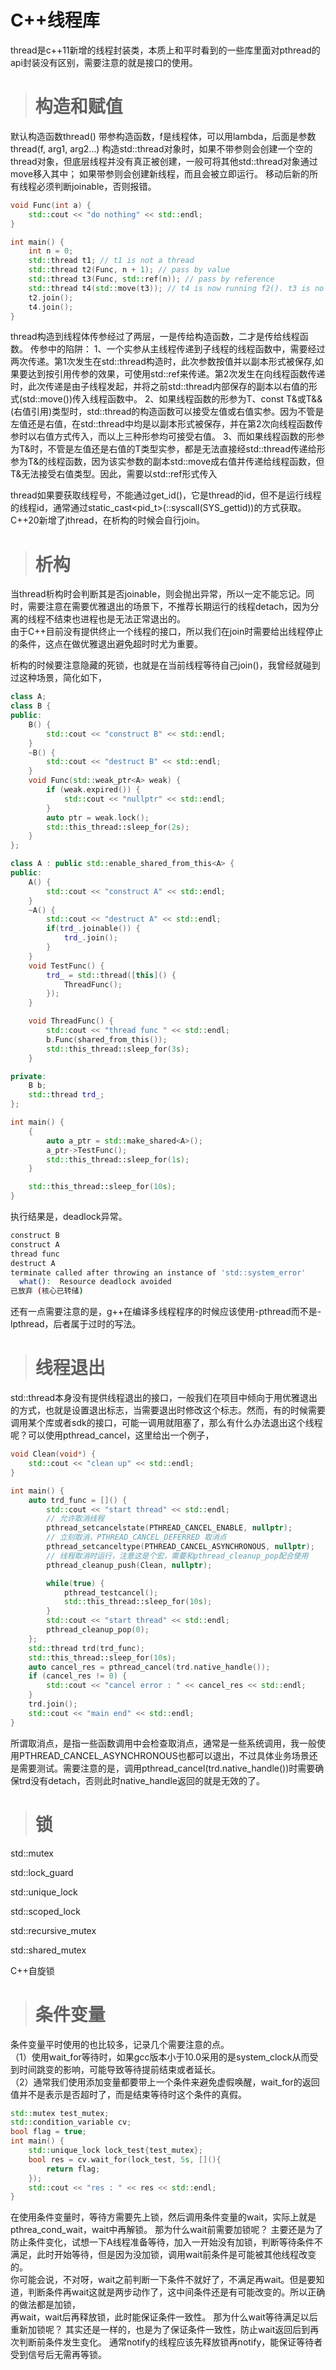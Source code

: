 # C++线程库
thread是c++11新增的线程封装类，本质上和平时看到的一些库里面对pthread的api封装没有区别，需要注意的就是接口的使用。
> # 构造和赋值

默认构造函数thread()
带参构造函数，f是线程体，可以用lambda，后面是参数
thread(f, arg1, arg2…)
构造std::thread对象时，如果不带参则会创建一个空的thread对象，但底层线程并没有真正被创建，一般可将其他std::thread对象通过move移入其中；
如果带参则会创建新线程，而且会被立即运行。
移动后新的所有线程必须判断joinable，否则报错。
```C++
void Func(int a) {
    std::cout << "do nothing" << std::endl;
}

int main() {
    int n = 0;
    std::thread t1; // t1 is not a thread
    std::thread t2(Func, n + 1); // pass by value
    std::thread t3(Func, std::ref(n)); // pass by reference
    std::thread t4(std::move(t3)); // t4 is now running f2(). t3 is no longer a thread
    t2.join();
    t4.join();
}
```
thread构造到线程体传参经过了两层，一是传给构造函数，二才是传给线程函数。
传参中的陷阱：
1、一个实参从主线程传递到子线程的线程函数中，需要经过两次传递。第1次发生在std::thread构造时，此次参数按值并以副本形式被保存,如果要达到按引用传参的效果，可使用std::ref来传递。第2次发生在向线程函数传递时，此次传递是由子线程发起，并将之前std::thread内部保存的副本以右值的形式(std::move())传入线程函数中。
2、如果线程函数的形参为T、const T&或T&&(右值引用)类型时，std::thread的构造函数可以接受左值或右值实参。因为不管是左值还是右值，在std::thread中均是以副本形式被保存，并在第2次向线程函数传参时以右值方式传入，而以上三种形参均可接受右值。
3、而如果线程函数的形参为T&时，不管是左值还是右值的T类型实参，都是无法直接经std::thread传递给形参为T&的线程函数，因为该实参数的副本std::move成右值并传递给线程函数，但T&无法接受右值类型。因此，需要以std::ref形式传入

thread如果要获取线程号，不能通过get_id()，它是thread的id，但不是运行线程的线程id，通常通过static_cast<pid_t>(::syscall(SYS_gettid))的方式获取。
C++20新增了jthread，在析构的时候会自行join。


> # 析构

当thread析构时会判断其是否joinable，则会抛出异常，所以一定不能忘记。同时，需要注意在需要优雅退出的场景下，不推荐长期运行的线程detach，因为分离的线程不结束也进程也是无法正常退出的。  
由于C++目前没有提供终止一个线程的接口，所以我们在join时需要给出线程停止的条件，这点在做优雅退出避免超时时尤为重要。

析构的时候要注意隐藏的死锁，也就是在当前线程等待自己join()，我曾经就碰到过这种场景，简化如下，

```C++
class A;
class B {
public:
    B() {
        std::cout << "construct B" << std::endl;
    }
    ~B() {
        std::cout << "destruct B" << std::endl;
    }
    void Func(std::weak_ptr<A> weak) {
        if (weak.expired()) {
            std::cout << "nullptr" << std::endl;
        }
        auto ptr = weak.lock();
        std::this_thread::sleep_for(2s);
    }
};

class A : public std::enable_shared_from_this<A> {
public:
    A() {
        std::cout << "construct A" << std::endl;
    }
    ~A() {
        std::cout << "destruct A" << std::endl;
        if(trd_.joinable()) {
            trd_.join();
        }
    }
    void TestFunc() {
        trd_ = std::thread([this]() {
            ThreadFunc();
        });
    }

    void ThreadFunc() {
        std::cout << "thread func " << std::endl;
        b.Func(shared_from_this());
        std::this_thread::sleep_for(3s);
    }

private:
    B b;
    std::thread trd_;
};

int main() {
    {
        auto a_ptr = std::make_shared<A>();
        a_ptr->TestFunc();
        std::this_thread::sleep_for(1s);
    }

    std::this_thread::sleep_for(10s);
}
```
执行结果是，deadlock异常。
```bash
construct B
construct A
thread func 
destruct A
terminate called after throwing an instance of 'std::system_error'
  what():  Resource deadlock avoided
已放弃 (核心已转储)
```

还有一点需要注意的是，g++在编译多线程程序的时候应该使用-pthread而不是-lpthread，后者属于过时的写法。

> # 线程退出
std::thread本身没有提供线程退出的接口，一般我们在项目中倾向于用优雅退出的方式，也就是设置退出标志，当需要退出时修改这个标志。然而，有的时候需要调用某个库或者sdk的接口，可能一调用就阻塞了，那么有什么办法退出这个线程呢？可以使用pthread_cancel，这里给出一个例子，
```C++
void Clean(void*) {
    std::cout << "clean up" << std::endl;
}

int main() {
    auto trd_func = []() {
        std::cout << "start thread" << std::endl;
        // 允许取消线程
        pthread_setcancelstate(PTHREAD_CANCEL_ENABLE, nullptr);
        // 立刻取消，PTHREAD_CANCEL_DEFERRED 取消点
        pthread_setcanceltype(PTHREAD_CANCEL_ASYNCHRONOUS, nullptr);
        // 线程取消时运行，注意这是个宏，需要和pthread_cleanup_pop配合使用
        pthread_cleanup_push(Clean, nullptr);

        while(true) {
            pthread_testcancel();
            std::this_thread::sleep_for(10s);
        }
        std::cout << "start thread" << std::endl;
        pthread_cleanup_pop(0);
    };
    std::thread trd(trd_func);
    std::this_thread::sleep_for(10s);
    auto cancel_res = pthread_cancel(trd.native_handle());
    if (cancel_res != 0) {
        std::cout << "cancel error : " << cancel_res << std::endl;
    }
    trd.join();
    std::cout << "main end" << std::endl;
}
```
所谓取消点，是指一些函数调用中会检查取消点，通常是一些系统调用，我一般使用PTHREAD_CANCEL_ASYNCHRONOUS也都可以退出，不过具体业务场景还是需要测试。需要注意的是，调用pthread_cancel(trd.native_handle())时需要确保trd没有detach，否则此时native_handle返回的就是无效的了。

> # 锁
std::mutex

std::lock_guard

std::unique_lock

std::scoped_lock

std::recursive_mutex

std::shared_mutex

C++自旋锁


> # 条件变量

条件变量平时使用的也比较多，记录几个需要注意的点。  
（1）使用wait_for等待时，如果gcc版本小于10.0采用的是system_clock从而受到时间跳变的影响，可能导致等待提前结束或者延长。  
（2）通常我们使用添加变量都要带上一个条件来避免虚假唤醒，wait_for的返回值并不是表示是否超时了，而是结束等待时这个条件的真假。  
```C++
std::mutex test_mutex;
std::condition_variable cv;
bool flag = true;
int main() {
    std::unique_lock lock_test{test_mutex};
    bool res = cv.wait_for(lock_test, 5s, [](){
        return flag;
    });
    std::cout << "res : " << res << std::endl;
}
```
在使用条件变量时，等待方需要先上锁，然后调用条件变量的wait，实际上就是pthrea_cond_wait，wait中再解锁。
那为什么wait前需要加锁呢？
主要还是为了防止条件变化，试想一下A线程准备等待，加入一开始没有加锁，判断等待条件不满足，此时开始等待，但是因为没加锁，调用wait前条件是可能被其他线程改变的。  
你可能会说，不对呀，wait之前判断一下条件不就好了，不满足再wait。但是要知道，判断条件再wait这就是两步动作了，这中间条件还是有可能改变的。所以正确的做法都是加锁，  
再wait，wait后再释放锁，此时能保证条件一致性。
那为什么wait等待满足以后重新加锁呢？
其实还是一样的，也是为了保证条件一致性，防止wait返回后到再次判断前条件发生变化。 
通常notify的线程应该先释放锁再notify，能保证等待者受到信号后无需再等锁。 


